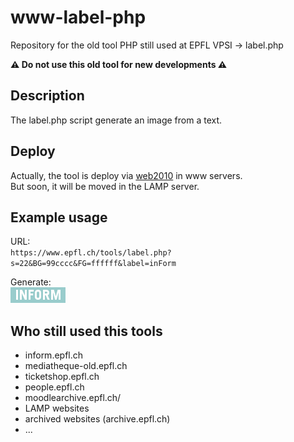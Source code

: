 # www-label-php
Repository for the old tool PHP still used at EPFL VPSI -> label.php  

**:warning: Do not use this old tool for new developments :warning:**

Description
-----------
The label.php script generate an image from a text.

Deploy
------
Actually, the tool is deploy via [web2010](https://github.com/epfl-idevelop/web2010) in www servers.  
But soon, it will be moved in the LAMP server.

Example usage
-------------
URL:  
`https://www.epfl.ch/tools/label.php?s=22&BG=99cccc&FG=ffffff&label=inForm`

Generate:  
<img alt="Exemple label.php" src="https://raw.githubusercontent.com/epfl-idevelop/www-label-php/master/exemple.png">

Who still used this tools
-------------------------
* inform.epfl.ch
* mediatheque-old.epfl.ch
* ticketshop.epfl.ch
* people.epfl.ch
* moodlearchive.epfl.ch/
* LAMP websites
* archived websites (archive.epfl.ch)
* ...
